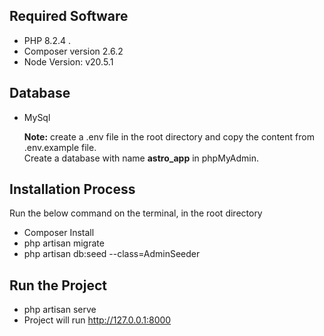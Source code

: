 ## Required Software
- PHP 8.2.4 .
- Composer version 2.6.2
- Node Version: v20.5.1

## Database
- MySql

  <strong>Note:</strong> create a .env file in the root directory and copy the content from .env.example file. <br />
        Create a database with name <strong>astro_app</strong> in phpMyAdmin.

## Installation Process
Run the below command on the terminal, in the root directory
- Composer Install
- php artisan migrate
- php artisan db:seed --class=AdminSeeder


## Run the Project 
- php artisan serve
- Project will run http://127.0.0.1:8000

